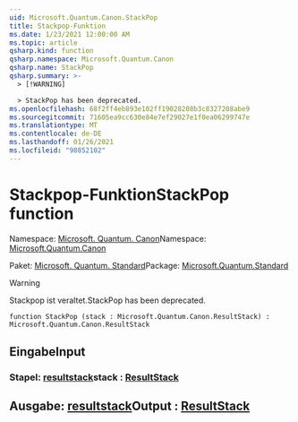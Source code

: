 ```yaml
---
uid: Microsoft.Quantum.Canon.StackPop
title: Stackpop-Funktion
ms.date: 1/23/2021 12:00:00 AM
ms.topic: article
qsharp.kind: function
qsharp.namespace: Microsoft.Quantum.Canon
qsharp.name: StackPop
qsharp.summary: >-
  > [!WARNING]

  > StackPop has been deprecated.
ms.openlocfilehash: 68f2ff4eb893e102ff19028208b3c8327208abe9
ms.sourcegitcommit: 71605ea9cc630e84e7ef29027e1f0ea06299747e
ms.translationtype: MT
ms.contentlocale: de-DE
ms.lasthandoff: 01/26/2021
ms.locfileid: "98852102"
---
```

# <a name="stackpop-function"></a><span data-ttu-id="e31a9-102">Stackpop-Funktion</span><span class="sxs-lookup"><span data-stu-id="e31a9-102">StackPop function</span></span>

<span data-ttu-id="e31a9-103">Namespace: [Microsoft. Quantum. Canon](xref:Microsoft.Quantum.Canon)</span><span class="sxs-lookup"><span data-stu-id="e31a9-103">Namespace: [Microsoft.Quantum.Canon](xref:Microsoft.Quantum.Canon)</span></span>

<span data-ttu-id="e31a9-104">Paket: [Microsoft. Quantum. Standard](https://nuget.org/packages/Microsoft.Quantum.Standard)</span><span class="sxs-lookup"><span data-stu-id="e31a9-104">Package: [Microsoft.Quantum.Standard](https://nuget.org/packages/Microsoft.Quantum.Standard)</span></span>


> [!WARNING]
> <span data-ttu-id="e31a9-105">Stackpop ist veraltet.</span><span class="sxs-lookup"><span data-stu-id="e31a9-105">StackPop has been deprecated.</span></span>



```qsharp
function StackPop (stack : Microsoft.Quantum.Canon.ResultStack) : Microsoft.Quantum.Canon.ResultStack
```


## <a name="input"></a><span data-ttu-id="e31a9-106">Eingabe</span><span class="sxs-lookup"><span data-stu-id="e31a9-106">Input</span></span>

### <a name="stack--resultstack"></a><span data-ttu-id="e31a9-107">Stapel: [resultstack](xref:Microsoft.Quantum.Canon.ResultStack)</span><span class="sxs-lookup"><span data-stu-id="e31a9-107">stack : [ResultStack](xref:Microsoft.Quantum.Canon.ResultStack)</span></span>





## <a name="output--resultstack"></a><span data-ttu-id="e31a9-108">Ausgabe: [resultstack](xref:Microsoft.Quantum.Canon.ResultStack)</span><span class="sxs-lookup"><span data-stu-id="e31a9-108">Output : [ResultStack](xref:Microsoft.Quantum.Canon.ResultStack)</span></span>

